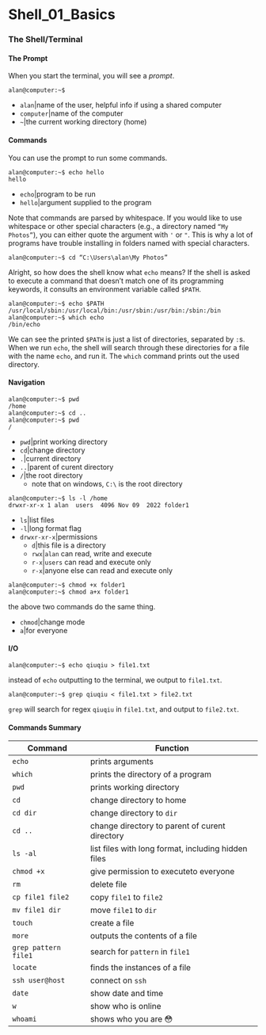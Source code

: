 # Shell_01_Basics

### The Shell/Terminal

#### The Prompt

When you start the terminal, you will see a *prompt*.
```Shell
alan@computer:~$
```
- `alan`|name of the user, helpful info if using a shared computer
- `computer`|name of the computer
- `~`|the current working directory (home)

#### Commands
You can use the prompt to run some commands.
```Shell
alan@computer:~$ echo hello
hello
```
- `echo`|program to be run
- `hello`|argument supplied to the program

Note that commands are parsed by whitespace. If you would like to use whitespace or other special characters (e.g., a directory named `“My Photos”`), you can either quote the argument with `'` or `"`. This is why a lot of programs have trouble installing in folders named with special characters.

```Shell
alan@computer:~$ cd “C:\Users\alan\My Photos”
```
Alright, so how does the shell know what `echo` means?  If the shell is asked to execute a command that doesn’t match one of its programming keywords, it consults an environment variable called `$PATH`.

```Shell
alan@computer:~$ echo $PATH
/usr/local/sbin:/usr/local/bin:/usr/sbin:/usr/bin:/sbin:/bin
alan@computer:~$ which echo
/bin/echo
```
We can see the printed `$PATH` is just a list of directories, separated by `:`s. When we run `echo`, the shell will search through these directories for a file with the name `echo`, and run it. The `which` command prints out the used directory.

#### Navigation

```Shell
alan@computer:~$ pwd
/home
alan@computer:~$ cd ..
alan@computer:~$ pwd
/
```
- `pwd`|print working directory
- `cd`|change directory
- `.`|current directory
- `..`|parent of curent directory
- `/`|the root directory
  - note that on windows, `C:\` is the root directory

```Shell
alan@computer:~$ ls -l /home
drwxr-xr-x 1 alan  users  4096 Nov 09  2022 folder1
```

- `ls`|list files
- `-l`|long format flag
- `drwxr-xr-x`|permissions
  - `d`|this file is a directory
  - `rwx`|`alan` can read, write and execute
  - `r-x`|`users` can read and execute only
  - `r-x`|anyone else can read and execute only

```Shell
alan@computer:~$ chmod +x folder1
alan@computer:~$ chmod a+x folder1
```
the above two commands do the same thing.
- `chmod`|change mode
- `a`|for everyone

#### I/O

```Shell
alan@computer:~$ echo qiuqiu > file1.txt
```
instead of `echo` outputting to the terminal, we output to `file1.txt`.
```Shell
alan@computer:~$ grep qiuqiu < file1.txt > file2.txt
```
`grep` will search for regex `qiuqiu` in `file1.txt`, and output to `file2.txt`.

#### Commands Summary
Command|Function
 -|-
 `echo`|prints arguments
`which`|prints the directory of a program
`pwd`|prints working directory
`cd`|change directory to home
`cd dir`|change directory to `dir`
`cd ..`|change directory to parent of curent directory
`ls -al`|list files with long format, including hidden files
`chmod +x`|give permission to executeto everyone
`rm`|delete file
`cp file1 file2`|copy `file1` to `file2`
`mv file1 dir`|move `file1` to `dir`
`touch`|create a file
`more`|outputs the contents of a file
`grep pattern file1`|search for `pattern` in `file1`
`locate`|finds the instances of a file
`ssh user@host`|connect on `ssh`
`date`|show date and time
`w`|show who is online
`whoami`|shows who you are 😳
